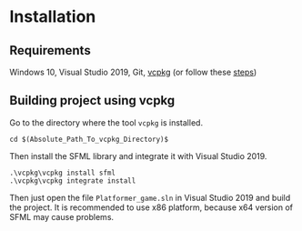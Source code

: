 # Installation

## Requirements

Windows 10,
Visual Studio 2019,
Git,
[vcpkg](https://github.com/microsoft/vcpkg) (or follow these [steps](https://www.sfml-dev.org/tutorials/2.5/start-vc.php))

## Building project using vcpkg
Go to the directory where the tool ``vcpkg`` is installed.

```
cd $(Absolute_Path_To_vcpkg_Directory)$
``` 

Then install the SFML library and integrate it with Visual Studio 2019.

```
.\vcpkg\vcpkg install sfml
.\vcpkg\vcpkg integrate install
```

Then just open the file ``Platformer_game.sln`` in Visual Studio 2019 and build the project.
It is recommended to use x86 platform, because x64 version of SFML may cause problems.
